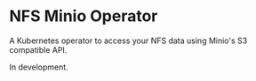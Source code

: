 # NFS Minio Operator
A Kubernetes operator to access your NFS data using Minio's S3 compatible API.

In development.
